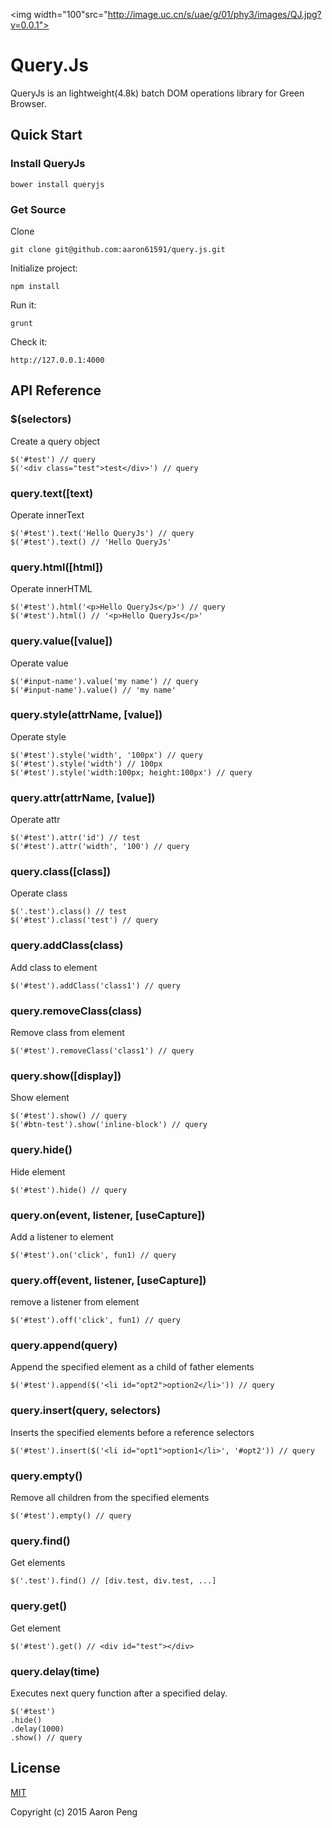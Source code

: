 <img width="100"src="http://image.uc.cn/s/uae/g/01/phy3/images/QJ.jpg?v=0.0.1">
# Query.Js

QueryJs is an lightweight(4.8k) batch DOM operations library for Green Browser.

## Quick Start

### Install QueryJs

	bower install queryjs

### Get Source

Clone
	
	git clone git@github.com:aaron61591/query.js.git

Initialize project:

    npm install

Run it:

    grunt

Check it:

    http://127.0.0.1:4000
    
## API Reference

### $(selectors)

Create a query object

	$('#test') // query
	$('<div class="test">test</div>') // query
	
### query.text([text)

Operate innerText

	$('#test').text('Hello QueryJs') // query
	$('#test').text() // 'Hello QueryJs'
	
### query.html([html])

Operate innerHTML

	$('#test').html('<p>Hello QueryJs</p>') // query
	$('#test').html() // '<p>Hello QueryJs</p>'
	
### query.value([value])

Operate value

	$('#input-name').value('my name') // query
	$('#input-name').value() // 'my name'
	
### query.style(attrName, [value])

Operate style

	$('#test').style('width', '100px') // query
	$('#test').style('width') // 100px
	$('#test').style('width:100px; height:100px') // query
	
### query.attr(attrName, [value])

Operate attr

	$('#test').attr('id') // test
	$('#test').attr('width', '100') // query
	
### query.class([class])

Operate class

	$('.test').class() // test
	$('#test').class('test') // query
	
### query.addClass(class)

Add class to element

	$('#test').addClass('class1') // query
	
### query.removeClass(class)

Remove class from element

	$('#test').removeClass('class1') // query
	
### query.show([display])

Show element

	$('#test').show() // query
	$('#btn-test').show('inline-block') // query
	
### query.hide()

Hide element

	$('#test').hide() // query
	
### query.on(event, listener, [useCapture])

Add a listener to element

	$('#test').on('click', fun1) // query
	
### query.off(event, listener, [useCapture])

remove a listener from element

	$('#test').off('click', fun1) // query
	
### query.append(query)

Append the specified element as a child of father elements

	$('#test').append($('<li id="opt2">option2</li>')) // query
	
### query.insert(query, selectors)

Inserts the specified elements before a reference selectors

	$('#test').insert($('<li id="opt1">option1</li>', '#opt2')) // query
	
### query.empty()

Remove all children from the specified elements

	$('#test').empty() // query
	
### query.find()

Get elements

	$('.test').find() // [div.test, div.test, ...]
	
### query.get()

Get element

	$('#test').get() // <div id="test"></div>
	
### query.delay(time)

Executes next query function after a specified delay.

	$('#test')
	.hide()
	.delay(1000)
	.show() // query

## License

[MIT](http://opensource.org/licenses/MIT)

Copyright (c) 2015 Aaron Peng
